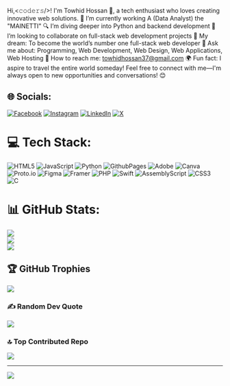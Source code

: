Hi,<𝚌𝚘𝚍𝚎𝚛𝚜/>!
I'm Towhid Hossan 👋, a tech enthusiast who loves creating innovative web solutions.
🌱 I’m currently working A (Data Analyst) the "MAINETTI"
🔍 I’m diving deeper into Python and backend development
🤝 I’m looking to collaborate on full-stack web development projects
🚀 My dream: To become the world’s number one full-stack web developer
💬 Ask me about: Programming, Web Development, Web Design, Web Applications, Web Hosting
📧 How to reach me: towhidhossan37@gmail.com
🌍 Fun fact: I aspire to travel the entire world someday!
Feel free to connect with me—I'm always open to new opportunities and conversations! 😊


## 🌐 Socials:
[![Facebook](https://img.shields.io/badge/Facebook-%231877F2.svg?logo=Facebook&logoColor=white)](https://facebook.com/https://www.facebook.com/mdnadim.nadim.100046) [![Instagram](https://img.shields.io/badge/Instagram-%23E4405F.svg?logo=Instagram&logoColor=white)](https://instagram.com/https://www.instagram.com/towhid_hossan_8) [![LinkedIn](https://img.shields.io/badge/LinkedIn-%230077B5.svg?logo=linkedin&logoColor=white)](https://linkedin.com/in/https://www.linkedin.com/in/towhid-hossan/) [![X](https://img.shields.io/badge/X-black.svg?logo=X&logoColor=white)](https://x.com/https://x.com/towhid_hossan) 

# 💻 Tech Stack:
![HTML5](https://img.shields.io/badge/html5-%23E34F26.svg?style=for-the-badge&logo=html5&logoColor=white) ![JavaScript](https://img.shields.io/badge/javascript-%23323330.svg?style=for-the-badge&logo=javascript&logoColor=%23F7DF1E) ![Python](https://img.shields.io/badge/python-3670A0?style=for-the-badge&logo=python&logoColor=ffdd54) ![GithubPages](https://img.shields.io/badge/github%20pages-121013?style=for-the-badge&logo=github&logoColor=white) ![Adobe](https://img.shields.io/badge/adobe-%23FF0000.svg?style=for-the-badge&logo=adobe&logoColor=white) ![Canva](https://img.shields.io/badge/Canva-%2300C4CC.svg?style=for-the-badge&logo=Canva&logoColor=white) ![Proto.io](https://img.shields.io/badge/Proto.io-161637?style=for-the-badge&logo=proto.io&logoColor=00e5ff) ![Figma](https://img.shields.io/badge/figma-%23F24E1E.svg?style=for-the-badge&logo=figma&logoColor=white) ![Framer](https://img.shields.io/badge/Framer-black?style=for-the-badge&logo=framer&logoColor=blue) ![PHP](https://img.shields.io/badge/php-%23777BB4.svg?style=for-the-badge&logo=php&logoColor=white) ![Swift](https://img.shields.io/badge/swift-F54A2A?style=for-the-badge&logo=swift&logoColor=white) ![AssemblyScript](https://img.shields.io/badge/assembly%20script-%23000000.svg?style=for-the-badge&logo=assemblyscript&logoColor=white) ![CSS3](https://img.shields.io/badge/css3-%231572B6.svg?style=for-the-badge&logo=css3&logoColor=white) ![C](https://img.shields.io/badge/c-%2300599C.svg?style=for-the-badge&logo=c&logoColor=white)
# 📊 GitHub Stats:
![](https://github-readme-stats.vercel.app/api?username=towhidhossan&theme=dark&hide_border=false&include_all_commits=false&count_private=false)<br/>
![](https://github-readme-streak-stats.herokuapp.com/?user=towhidhossan&theme=dark&hide_border=false)<br/>
![](https://github-readme-stats.vercel.app/api/top-langs/?username=towhidhossan&theme=dark&hide_border=false&include_all_commits=false&count_private=false&layout=compact)

## 🏆 GitHub Trophies
![](https://github-profile-trophy.vercel.app/?username=towhidhossan&theme=radical&no-frame=false&no-bg=true&margin-w=4)

### ✍️ Random Dev Quote
![](https://quotes-github-readme.vercel.app/api?type=horizontal&theme=radical)

### 🔝 Top Contributed Repo
![](https://github-contributor-stats.vercel.app/api?username=towhidhossan&limit=5&theme=dark&combine_all_yearly_contributions=true)

---
[![](https://visitcount.itsvg.in/api?id=towhidhossan&icon=0&color=0)](https://visitcount.itsvg.in)

<!-- Proudly created with GPRM ( https://gprm.itsvg.in )    -->
